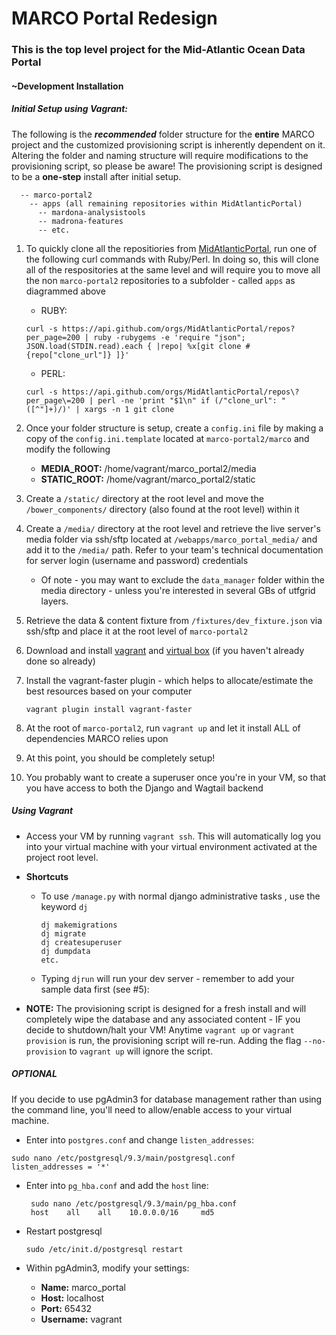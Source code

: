 # MARCO Portal Redesign

### This is the top level project for the Mid-Atlantic Ocean Data Portal

#### ~Development Installation

##### Initial Setup using Vagrant:
The following is the **_recommended_** folder structure for the **entire** MARCO project and the customized provisioning script is inherently dependent on it. Altering the folder and naming structure will require modifications to the provisioning script, so please be aware! The provisioning script is designed to be a **one-step** install after initial setup.

```
  -- marco-portal2
    -- apps (all remaining repositories within MidAtlanticPortal)
      -- mardona-analysistools
      -- madrona-features
      -- etc.
```


1.  To quickly clone all the repositiories from [MidAtlanticPortal](https://github.com/MidAtlanticPortal), run one of the following curl commands with Ruby/Perl. In doing so, this will clone all of the respositories at the same level and will require you to move all the non `marco-portal2` repositories to a subfolder - called `apps` as diagrammed above
    * RUBY:
    ```
    curl -s https://api.github.com/orgs/MidAtlanticPortal/repos?per_page=200 | ruby -rubygems -e 'require "json"; JSON.load(STDIN.read).each { |repo| %x[git clone #{repo["clone_url"]} ]}'
    ```
    * PERL:
    ```
    curl -s https://api.github.com/orgs/MidAtlanticPortal/repos\?per_page\=200 | perl -ne 'print "$1\n" if (/"clone_url": "([^"]+)/)' | xargs -n 1 git clone
    ```

2.  Once your folder structure is setup, create a `config.ini` file by making a copy of the `config.ini.template` located at `marco-portal2/marco` and modify the following
      * **MEDIA_ROOT:** /home/vagrant/marco_portal2/media
      * **STATIC_ROOT:** /home/vagrant/marco_portal2/static

3. Create a `/static/` directory at the root level and move the `/bower_components/` directory (also found at the root level) within it

4. Create a `/media/` directory at the root level and retrieve the live server's media folder via ssh/sftp located at `/webapps/marco_portal_media/` and add it to the `/media/` path. Refer to your team's technical documentation for server login (username and password) credentials
    * Of note - you may want to exclude the `data_manager` folder within the media directory - unless you're interested in several GBs of utfgrid layers.

5. Retrieve the data & content fixture from `/fixtures/dev_fixture.json` via ssh/sftp and place it at the root level of `marco-portal2`

6. Download and install [vagrant](https://www.vagrantup.com/downloads.html) and [virtual box](https://www.virtualbox.org/wiki/Downloads) (if you haven't already done so already)

7. Install the vagrant-faster plugin - which helps to allocate/estimate the best resources based on your computer
   ```
   vagrant plugin install vagrant-faster
   ```

8. At the root of `marco-portal2`, run `vagrant up` and let it install ALL of dependencies MARCO relies upon

9. At this point, you should be completely setup!

10. You probably want to create a superuser once you're in your VM, so that you have access to both the Django and Wagtail backend

##### Using Vagrant
* Access your VM by running `vagrant ssh`. This will automatically log you into your virtual machine with your virtual environment activated at the project root level.


* **Shortcuts**
  * To use `/manage.py` with normal django administrative tasks , use the keyword `dj`

      ```
      dj makemigrations
      dj migrate
      dj createsuperuser
      dj dumpdata
      etc.
      ```

  * Typing `djrun` will run your dev server - remember to add your sample data first (see #5):


*  **NOTE:** The provisioning script is designed for a fresh install and will completely wipe the database and any associated content - IF you decide to shutdown/halt your VM! Anytime `vagrant up` or `vagrant provision` is run, the provisioning script will re-run. Adding the flag `--no-provision` to `vagrant up` will ignore the script.

##### OPTIONAL
If you decide to use pgAdmin3 for database management rather than using the command line, you'll need to allow/enable access to your virtual machine.
*  Enter into `postgres.conf` and change `listen_addresses`:
  ```
  sudo nano /etc/postgresql/9.3/main/postgresql.conf
  listen_addresses = '*'
  ```

* Enter into `pg_hba.conf` and add the `host` line:
  ```
   sudo nano /etc/postgresql/9.3/main/pg_hba.conf
   host    all    all    10.0.0.0/16     md5
  ```

* Restart postgresql
  ```
  sudo /etc/init.d/postgresql restart
  ```

* Within pgAdmin3, modify your settings:
     *  **Name:** marco_portal
     *  **Host:** localhost
     *  **Port:** 65432
     *  **Username:** vagrant


